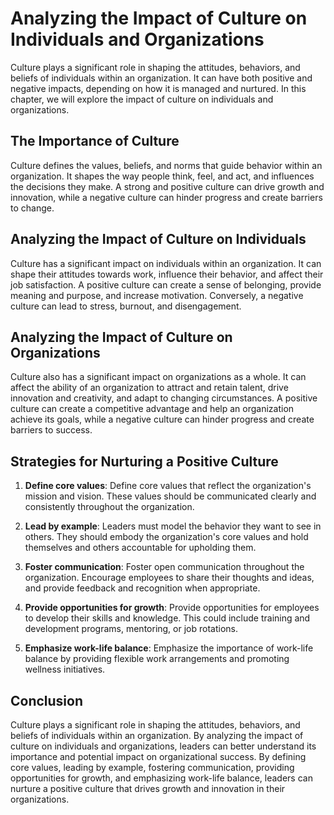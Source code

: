 Analyzing the Impact of Culture on Individuals and Organizations
===============================================================================================================

Culture plays a significant role in shaping the attitudes, behaviors, and beliefs of individuals within an organization. It can have both positive and negative impacts, depending on how it is managed and nurtured. In this chapter, we will explore the impact of culture on individuals and organizations.

The Importance of Culture
-------------------------

Culture defines the values, beliefs, and norms that guide behavior within an organization. It shapes the way people think, feel, and act, and influences the decisions they make. A strong and positive culture can drive growth and innovation, while a negative culture can hinder progress and create barriers to change.

Analyzing the Impact of Culture on Individuals
----------------------------------------------

Culture has a significant impact on individuals within an organization. It can shape their attitudes towards work, influence their behavior, and affect their job satisfaction. A positive culture can create a sense of belonging, provide meaning and purpose, and increase motivation. Conversely, a negative culture can lead to stress, burnout, and disengagement.

Analyzing the Impact of Culture on Organizations
------------------------------------------------

Culture also has a significant impact on organizations as a whole. It can affect the ability of an organization to attract and retain talent, drive innovation and creativity, and adapt to changing circumstances. A positive culture can create a competitive advantage and help an organization achieve its goals, while a negative culture can hinder progress and create barriers to success.

Strategies for Nurturing a Positive Culture
-------------------------------------------

1. **Define core values**: Define core values that reflect the organization's mission and vision. These values should be communicated clearly and consistently throughout the organization.

2. **Lead by example**: Leaders must model the behavior they want to see in others. They should embody the organization's core values and hold themselves and others accountable for upholding them.

3. **Foster communication**: Foster open communication throughout the organization. Encourage employees to share their thoughts and ideas, and provide feedback and recognition when appropriate.

4. **Provide opportunities for growth**: Provide opportunities for employees to develop their skills and knowledge. This could include training and development programs, mentoring, or job rotations.

5. **Emphasize work-life balance**: Emphasize the importance of work-life balance by providing flexible work arrangements and promoting wellness initiatives.

Conclusion
----------

Culture plays a significant role in shaping the attitudes, behaviors, and beliefs of individuals within an organization. By analyzing the impact of culture on individuals and organizations, leaders can better understand its importance and potential impact on organizational success. By defining core values, leading by example, fostering communication, providing opportunities for growth, and emphasizing work-life balance, leaders can nurture a positive culture that drives growth and innovation in their organizations.
